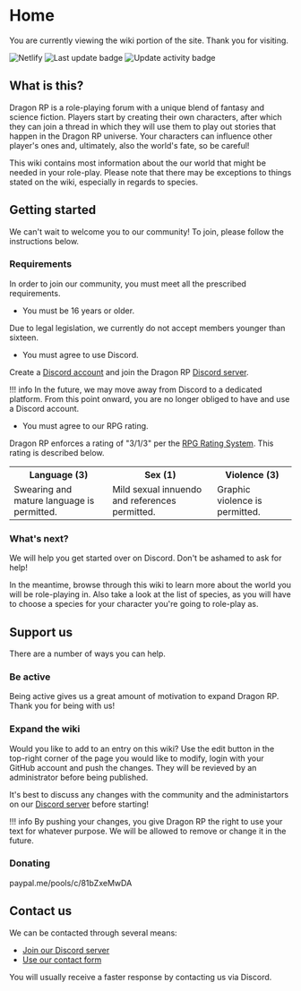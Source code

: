 # Home
You are currently viewing the wiki portion of the site. Thank you for visiting.

![Netlify](https://img.shields.io/netlify/371397fe-a565-4cca-aea6-75aa6e7ac531?style=for-the-badge)
![Last update badge](https://img.shields.io/github/last-commit/jelle619/dragonrp?label=last%20update&style=for-the-badge) ![Update activity badge](https://img.shields.io/github/commit-activity/m/jelle619/dragonrp?label=Update%20activity&style=for-the-badge)

## What is this?
Dragon RP is a role-playing forum with a unique blend of fantasy and science fiction. Players start by creating their own characters, after which they can join a thread in which they will use them to play out stories that happen in the Dragon RP universe. Your characters can influence other player's ones and, ultimately, also the world's fate, so be careful!

This wiki contains most information about the our world that might be needed in your role-play. Please note that there may be exceptions to things stated on the wiki, especially in regards to species.

## Getting started
We can't wait to welcome you to our community! To join, please follow the instructions below.

### Requirements
In order to join our community, you must meet all the prescribed requirements.

* You must be 16 years or older.

Due to legal legislation, we currently do not accept members younger than sixteen.

* You must agree to use Discord.

Create a [Discord account](https://discordapp.com/register) and join the Dragon RP [Discord server](https://discord.gg/MJ2HGkT).

!!! info
    In the future, we may move away from Discord to a dedicated platform. From this point onward, you are no longer obliged to have and use a Discord account.
    
* You must agree to our RPG rating.

Dragon RP enforces a rating of "3/1/3" per the [RPG Rating System](https://rpgrating.com/). This rating is described below.

<table>
    <tr>
        <th>Language (3)</th>
        <th>Sex (1)</th>
        <th>Violence (3)</th>
    </tr>
    <tr>
        <td>Swearing and mature language is permitted.</td>
        <td>Mild sexual innuendo and references permitted.</td>
        <td>Graphic violence is permitted.</td>
    </tr>
</table>

### What's next?
We will help you get started over on Discord. Don't be ashamed to ask for help!

In the meantime, browse through this wiki to learn more about the world you will be role-playing in. Also take a look at the list of species, as you will have to choose a species for your character you're going to role-play as.

## Support us
There are a number of ways you can help.

### Be active
Being active gives us a great amount of motivation to expand Dragon RP. Thank you for being with us!

### Expand the wiki
Would you like to add to an entry on this wiki? Use the edit button in the top-right corner of the page you would like to modify, login with your GitHub account and push the changes. They will be revieved by an administrator before being published.

It's best to discuss any changes with the community and the administartors on our [Discord server](https://discord.gg/MJ2HGkT) before starting!

!!! info
    By pushing your changes, you give Dragon RP the right to use your text for whatever purpose. We will be allowed to remove or change it in the future.

### Donating
paypal.me/pools/c/81bZxeMwDA

## Contact us
We can be contacted through several means:

* [Join our Discord server](https://discord.gg/MJ2HGkT)
* [Use our contact form](https://jellezwie.rs/#contact)

You will usually receive a faster response by contacting us via Discord.
